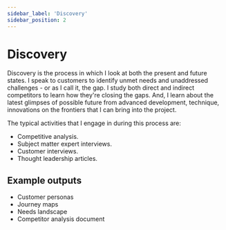 ```yaml
---
sidebar_label: 'Discovery'
sidebar_position: 2
---
```


# Discovery   

Discovery is the process in which I look at both the present and future states. I speak to customers to identify unmet needs and  unaddressed challenges - or as I call it, the gap. I study both direct and indirect competitors to learn how they're closing the gaps. And, I learn about the latest glimpses of possible future from advanced development, technique, innovations on the frontiers that I can bring into the project. 

The typical activities that I engage in during this process are:

* Competitive analysis.
* Subject matter expert interviews.
* Customer interviews.
* Thought leadership articles. 

## Example outputs

* Customer personas
* Journey maps
* Needs landscape
* Competitor analysis document
